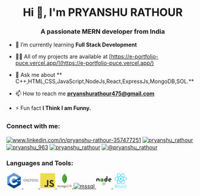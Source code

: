 <h1 align="center">Hi 👋, I'm PRYANSHU RATHOUR</h1>
<h3 align="center">A passionate MERN developer from India</h3>

- 🌱 I’m currently learning **Full Stack Development**

- 👨‍💻 All of my projects are available at [https://e-portfolio-puce.vercel.app/](https://e-portfolio-puce.vercel.app/)

- 💬 Ask me about ** C++,HTML,CSS,JavaScript,NodeJs,React,ExpressJs,MongoDB,SOL.**

- 📫 How to reach me **pryanshurathour475@gmail.com**

- ⚡ Fun fact **I Think I am Funny.**

<h3 align="left">Connect with me:</h3>
<p align="left">
<a href="https://linkedin.com/in/www.linkedin.com/in/pryanshu-rathour-357477251" target="blank"><img align="center" src="https://raw.githubusercontent.com/rahuldkjain/github-profile-readme-generator/master/src/images/icons/Social/linked-in-alt.svg" alt="www.linkedin.com/in/pryanshu-rathour-357477251" height="30" width="40" /></a>
<a href="https://instagram.com/pryanshu_rathour" target="blank"><img align="center" src="https://raw.githubusercontent.com/rahuldkjain/github-profile-readme-generator/master/src/images/icons/Social/instagram.svg" alt="pryanshu_rathour" height="30" width="40" /></a>
<a href="https://www.codechef.com/users/pryanshu_963" target="blank"><img align="center" src="https://cdn.jsdelivr.net/npm/simple-icons@3.1.0/icons/codechef.svg" alt="pryanshu_963" height="30" width="40" /></a>
<a href="https://www.leetcode.com/pryanshu_rathour" target="blank"><img align="center" src="https://raw.githubusercontent.com/rahuldkjain/github-profile-readme-generator/master/src/images/icons/Social/leet-code.svg" alt="pryanshu_rathour" height="30" width="40" /></a>
<a href="https://www.hackerearth.com/@pryanshu_rathour" target="blank"><img align="center" src="https://raw.githubusercontent.com/rahuldkjain/github-profile-readme-generator/master/src/images/icons/Social/hackerearth.svg" alt="@pryanshu_rathour" height="30" width="40" /></a>
</p>

<h3 align="left">Languages and Tools:</h3>
<p align="left"> <a href="https://www.w3schools.com/cpp/" target="_blank" rel="noreferrer"> <img src="https://raw.githubusercontent.com/devicons/devicon/master/icons/cplusplus/cplusplus-original.svg" alt="cplusplus" width="40" height="40"/> </a> <a href="https://expressjs.com" target="_blank" rel="noreferrer"> <img src="https://raw.githubusercontent.com/devicons/devicon/master/icons/express/express-original-wordmark.svg" alt="express" width="40" height="40"/> </a> <a href="https://developer.mozilla.org/en-US/docs/Web/JavaScript" target="_blank" rel="noreferrer"> <img src="https://raw.githubusercontent.com/devicons/devicon/master/icons/javascript/javascript-original.svg" alt="javascript" width="40" height="40"/> </a> <a href="https://www.mongodb.com/" target="_blank" rel="noreferrer"> <img src="https://raw.githubusercontent.com/devicons/devicon/master/icons/mongodb/mongodb-original-wordmark.svg" alt="mongodb" width="40" height="40"/> </a> <a href="https://www.microsoft.com/en-us/sql-server" target="_blank" rel="noreferrer"> <img src="https://www.svgrepo.com/show/303229/microsoft-sql-server-logo.svg" alt="mssql" width="40" height="40"/> </a> <a href="https://nodejs.org" target="_blank" rel="noreferrer"> <img src="https://raw.githubusercontent.com/devicons/devicon/master/icons/nodejs/nodejs-original-wordmark.svg" alt="nodejs" width="40" height="40"/> </a> <a href="https://reactjs.org/" target="_blank" rel="noreferrer"> <img src="https://raw.githubusercontent.com/devicons/devicon/master/icons/react/react-original-wordmark.svg" alt="react" width="40" height="40"/> </a> </p>
